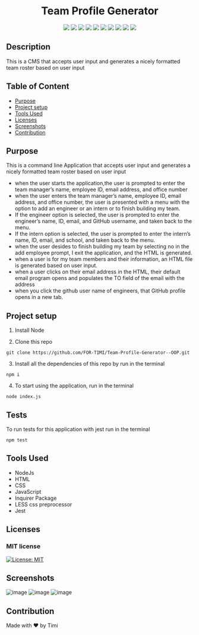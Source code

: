<h1 align="center">Team Profile Generator</h1>

<p align="center">
 <img src="https://img.shields.io/badge/less-2B4C80?style=for-the-badge&logo=less&logoColor=white" />
 <img src="https://img.shields.io/badge/File_system-6DA55F?style=for-the-badge&logo=Node.js&logoColor=white" />
 <img src="https://img.shields.io/badge/NPM-%23000000.svg?style=for-the-badge&logo=npm&logoColor=white"/>
 <img src="https://img.shields.io/badge/html5-%23E34F26.svg?style=for-the-badge&logo=html5&logoColor=white"/>
 <img src="https://img.shields.io/badge/node.js-6DA55F?style=for-the-badge&logo=node.js&logoColor=white"/>
 <img src="https://img.shields.io/badge/css3-%231572B6.svg?style=for-the-badge&logo=css3&logoColor=white"/>
 <img src="https://img.shields.io/badge/Adobe%20XD-470137?style=for-the-badge&logo=Adobe%20XD&logoColor=#FF61F6"/>
 <img src="https://img.shields.io/badge/Inquirer-52B0E7?style=for-the-badge&logo=Inquirer&logoColor=white" /> 
 <img src="https://img.shields.io/badge/-jest-%23C21325?style=for-the-badge&logo=jest&logoColor=white" /> 
 <img src="https://img.shields.io/badge/javascript-%23323330.svg?style=for-the-badge&logo=javascript&logoColor=%23F7DF1E"/>
</p>


## Description
This is a CMS that accepts user input and generates a nicely formatted team roster based on user input

## Table of Content
- [Purpose](#purpose)
- [Project setup](#project-setup)
- [Tools Used](#tools-used)
- [Licenses](#licenses)
- [Screenshots](#screenshots)
- [Contribution](#contribution)

## Purpose
This is a command line Application that accepts user input and generates a nicely formatted team roster based on user input

* when the user starts the application,the user is prompted to enter the team manager’s name, employee ID, email address, and office number
* when the user enters the team manager’s name, employee ID, email address, and office number, the user is presented with a menu with the option to add an engineer or an intern or to finish building my team.
* If the engineer option is selected, the user is prompted to enter the engineer’s name, ID, email, and GitHub username, and taken back to the menu.
* If the intern option is selected, the user is prompted to enter the intern’s name, ID, email, and school, and taken back to the menu.
* when the user desides to finish building my team by selecting no in the add employee prompt, I exit the application, and the HTML is generated.
* when a user is for my team members and their information, an HTML file is generated based on user input.
* when a user clicks on their email address in the HTML, their default email program opens and populates the TO field of the email with the address
* when you click the github user name of engineers, that GitHub profile opens in a new tab.



## Project setup

1. Install Node

2. Clone this repo
```
git clone https://github.com/FOR-TIMI/Team-Profile-Generator--OOP.git
```
3. Install all the dependencies of this repo by run in the terminal
```
npm i
```
4. To start using the application, run in the terminal
```
node index.js
```

## Tests

To run tests for this application with jest run in the terminal
```
npm test
```
 


## Tools Used
* NodeJs
* HTML
* CSS
* JavaScript
* Inquirer Package
* LESS css preprocessor
* Jest 

## Licenses
### MIT license
[![License: MIT](https://img.shields.io/badge/License-MIT-yellow.svg)](https://opensource.org/licenses/MIT)


## Screenshots
![image](https://user-images.githubusercontent.com/104241247/188397294-b207de93-ca77-4d9c-a614-61e0153ca457.png)
![image](https://user-images.githubusercontent.com/104241247/188397346-b6a27331-fc60-4987-8f83-f3677fd3255d.png)
![image](https://user-images.githubusercontent.com/104241247/188397403-992c830c-07bc-4927-9c1b-9f30921451bc.png)

## Contribution
Made with ❤️ by Timi
